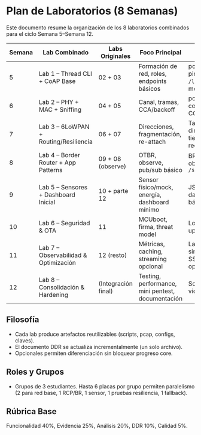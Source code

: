# Plan de Laboratorios (8 Semanas)

Este documento resume la organización de los 8 laboratorios combinados para el ciclo Semana 5–Semana 12.

| Semana | Lab Combinado | Labs Originales | Foco Principal | Evidencias Clave |
|--------|---------------|-----------------|----------------|------------------|
| 5 | Lab 1 – Thread CLI + CoAP Base | 02 + 03 | Formación de red, roles, endpoints básicos | pcap ping/CoAP, `/light`, `/sensor` mock |
| 6 | Lab 2 – PHY + MAC + Sniffing | 04 + 05 | Canal, tramas, CCA/backoff | pcap anotado, comparación CCA |
| 7 | Lab 3 – 6LoWPAN + Routing/Resiliencia | 06 + 07 | Direcciones, fragmentación, re-attach | Tabla direcciones, tiempos reconvergencia |
| 8 | Lab 4 – Border Router + App Patterns | 09 + 08 (observe) | OTBR, observe, pub/sub básico | BR funcional, observe `/sensor` |
| 9 | Lab 5 – Sensores + Dashboard Inicial | 10 + parte 12 | Sensor físico/mock, energía, dashboard mínimo | JSON `/sensor`, dashboard básico |
| 10 | Lab 6 – Seguridad & OTA | 11 | MCUboot, firma, threat model | Logs MCUboot, upgrade v1→v2 |
|11 | Lab 7 – Observabilidad & Optimización | 12 (resto) | Métricas, caching, streaming opcional | Latencia, token simple, SSE/WebSocket opcional |
|12 | Lab 8 – Consolidación & Hardening | (Integración final) | Testing, performance, mini pentest, documentación | Script test E2E, video demo |

## Filosofía
- Cada lab produce artefactos reutilizables (scripts, pcap, configs, claves).
- El documento DDR se actualiza incrementalmente (un solo archivo).
- Opcionales permiten diferenciación sin bloquear progreso core.

## Roles y Grupos
- Grupos de 3 estudiantes. Hasta 6 placas por grupo permiten paralelismo (2 para red base, 1 RCP/BR, 1 sensor, 1 pruebas resiliencia, 1 fallback).

## Rúbrica Base
Funcionalidad 40%, Evidencia 25%, Análisis 20%, DDR 10%, Calidad 5%.

